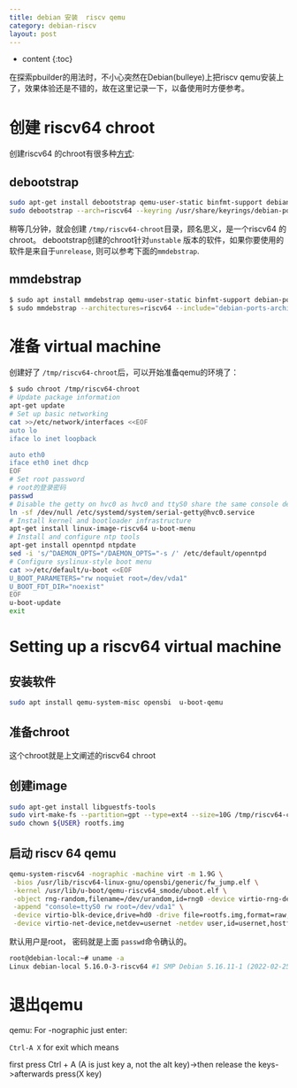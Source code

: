 ```yaml
---
title: debian 安装  riscv qemu
category: debian-riscv
layout: post
---
```

* content
{:toc}

在探索pbuilder的用法时，不小心突然在Debian(bulleye)上把riscv qemu安装上了，效果体验还是不错的，故在这里记录一下，以备使用时方便参考。

# 创建 riscv64 chroot

创建riscv64 的chroot有很多种[方式](https://wiki.debian.org/RISC-V#Creating_a_riscv64_chroot):

## debootstrap
```bash
sudo apt-get install debootstrap qemu-user-static binfmt-support debian-ports-archive-keyring
sudo debootstrap --arch=riscv64 --keyring /usr/share/keyrings/debian-ports-archive-keyring.gpg --include=debian-ports-archive-keyring unstable /tmp/riscv64-chroot http://deb.debian.org/debian-ports
```

稍等几分钟，就会创建 `/tmp/riscv64-chroot`目录，顾名思义，是一个riscv64 的chroot。
debootstrap创建的chroot针对`unstable` 版本的软件，如果你要使用的软件是来自于`unrelease`,  则可以参考下面的`mmdebstrap`.

## mmdebstrap
```bash
$ sudo apt install mmdebstrap qemu-user-static binfmt-support debian-ports-archive-keyring
$ sudo mmdebstrap --architectures=riscv64 --include="debian-ports-archive-keyring" sid /tmp/riscv64-chroot "deb http://deb.debian.org/debian-ports/ sid main" "deb http://deb.debian.org/debian-ports/ unreleased main"
```

# 准备 virtual machine

创建好了 `/tmp/riscv64-chroot`后，可以开始准备qemu的环境了：

```bash
$ sudo chroot /tmp/riscv64-chroot
# Update package information
apt-get update
# Set up basic networking
cat >>/etc/network/interfaces <<EOF
auto lo
iface lo inet loopback

auto eth0
iface eth0 inet dhcp
EOF
# Set root password
# root的登录密码
passwd
# Disable the getty on hvc0 as hvc0 and ttyS0 share the same console device in qemu.
ln -sf /dev/null /etc/systemd/system/serial-getty@hvc0.service  
# Install kernel and bootloader infrastructure
apt-get install linux-image-riscv64 u-boot-menu
# Install and configure ntp tools
apt-get install openntpd ntpdate
sed -i 's/^DAEMON_OPTS="/DAEMON_OPTS="-s /' /etc/default/openntpd
# Configure syslinux-style boot menu
cat >>/etc/default/u-boot <<EOF
U_BOOT_PARAMETERS="rw noquiet root=/dev/vda1"
U_BOOT_FDT_DIR="noexist"
EOF
u-boot-update
exit
```

# Setting up a riscv64 virtual machine

##  安装软件
```bash
sudo apt install qemu-system-misc opensbi  u-boot-qemu
```

## 准备chroot
这个chroot就是上文阐述的riscv64 chroot

##  创建image
```bash
sudo apt-get install libguestfs-tools
sudo virt-make-fs --partition=gpt --type=ext4 --size=10G /tmp/riscv64-chroot/ rootfs.img
sudo chown ${USER} rootfs.img
```

## 启动 riscv 64 qemu

```bash
qemu-system-riscv64 -nographic -machine virt -m 1.9G \
 -bios /usr/lib/riscv64-linux-gnu/opensbi/generic/fw_jump.elf \
 -kernel /usr/lib/u-boot/qemu-riscv64_smode/uboot.elf \
 -object rng-random,filename=/dev/urandom,id=rng0 -device virtio-rng-device,rng=rng0 \
 -append "console=ttyS0 rw root=/dev/vda1" \
 -device virtio-blk-device,drive=hd0 -drive file=rootfs.img,format=raw,id=hd0 \
 -device virtio-net-device,netdev=usernet -netdev user,id=usernet,hostfwd=tcp::22222-:22
```
默认用户是root，  密码就是上面 `passwd`命令确认的。

```bash
root@debian-local:~# uname -a
Linux debian-local 5.16.0-3-riscv64 #1 SMP Debian 5.16.11-1 (2022-02-25) riscv64 GNU/Linux
```

# 退出qemu

qemu: For -nographic just enter:

`Ctrl-A X` for exit
which means

first press Ctrl + A (A is just key a, not the alt key)->then release the keys->afterwards press(X key) 